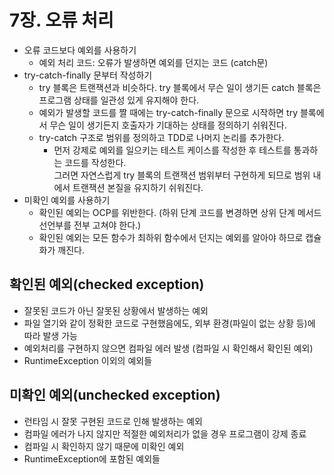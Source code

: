 # 7장. 오류 처리

- 오류 코드보다 예외를 사용하기
  - 예외 처리 코드: 오류가 발생하면 예외를 던지는 코드 (catch문)
- try-catch-finally 문부터 작성하기
  - try 블록은 트랜잭션과 비슷하다. try 블록에서 무슨 일이 생기든 catch 블록은 프로그램 상태를 일관성 있게 유지해야 한다.
  - 예외가 발생할 코드를 짤 때에는 try-catch-finally 문으로 시작하면 try 블록에서 무슨 일이 생기든지 호출자가 기대하는 상태를 정의하기 쉬워진다.
  - try-catch 구조로 범위를 정의하고 TDD로 나머지 논리를 추가한다.
    - 먼저 강제로 예외를 일으키는 테스트 케이스를 작성한 후 테스트를 통과하는 코드를 작성한다. <br />
    그러면 자연스럽게 try 블록의 트랜잭션 범위부터 구현하게 되므로 범위 내에서 트랜잭션 본질을 유지하기 쉬워진다.
- 미확인 예외를 사용하기
  - 확인된 예외는 OCP를 위반한다. (하위 단계 코드를 변경하면 상위 단계 메서드 선언부를 전부 고쳐야 한다.)
  - 확인된 예외는 모든 함수가 최하위 함수에서 던지는 예외를 알아야 하므로 캡슐화가 깨진다.

## 확인된 예외(checked exception)

- 잘못된 코드가 아닌 잘못된 상황에서 발생하는 예외
- 파일 열기와 같이 정확한 코드로 구현했음에도, 외부 환경(파일이 없는 상황 등)에 따라 발생 가능
- 예외처리를 구현하지 않으면 컴파일 에러 발생 (컴파일 시 확인해서 확인된 예외)
- RuntimeException 이외의 예외들

## 미확인 예외(unchecked exception)

- 런타임 시 잘못 구현된 코드로 인해 발생하는 예외
- 컴파일 에러가 나지 않지만 적절한 예외처리가 없을 경우 프로그램이 강제 종료
- 컴파일 시 확인하지 않기 때문에 미확인 예외
- RuntimeException에 포함된 예외들
